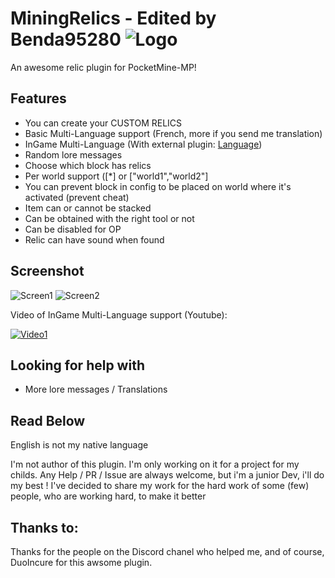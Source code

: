 # MiningRelics - Edited by Benda95280 ![Logo](https://gamepedia.cursecdn.com/minecraft_fr_gamepedia/a/a0/Totem_d%27immortalit%C3%A9.png)
An awesome relic plugin for PocketMine-MP!

## Features
- You can create your CUSTOM RELICS
- Basic Multi-Language support (French, more if you send me translation)
- InGame Multi-Language (With external plugin: [Language](https://github.com/benda95280/Language))
- Random lore messages
- Choose which block has relics
- Per world support ([*] or ["world1","world2"]
- You can prevent block in config to be placed on world where it's activated
    (prevent cheat)
- Item can or cannot be stacked
- Can be obtained with the right tool or not
- Can be disabled for OP
- Relic can have sound when found

## Screenshot
![Screen1](https://i.imgur.com/CtN2Y0m.png)
![Screen2](https://i.imgur.com/tamLUeyg.png)


Video of InGame Multi-Language support (Youtube):

[![Video1](https://img.youtube.com/vi/piIdmuvXjRg/0.jpg)](https://www.youtube.com/watch?v=piIdmuvXjRg)

## Looking for help with
- More lore messages / Translations

## Read Below
English is not my native language

I'm not author of this plugin.
I'm only working on it for a project for my childs.
Any Help / PR / Issue are always welcome, but i'm a junior Dev, i'll do my best !
I've decided to share my work for the hard work of some (few) people, who are working hard, to make it better

## Thanks to:
Thanks for the people on the Discord chanel who helped me, and of course, DuoIncure for this awsome plugin.
